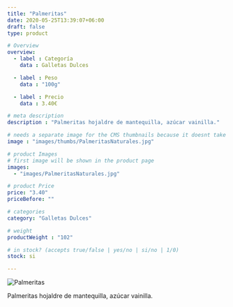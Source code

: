 ```yaml
---
title: "Palmeritas"
date: 2020-05-25T13:39:07+06:00
draft: false
type: product

# Overview
overview:
  - label : Categoría
    data : Galletas Dulces

  - label : Peso
    data : "100g"

  - label : Precio
    data : 3.40€

# meta description
description : "Palmeritas hojaldre de mantequilla, azúcar vainilla."

# needs a separate image for the CMS thumbnails because it doesnt take arrays (slideshow images)
image : "images/thumbs/PalmeritasNaturales.jpg"

# product Images
# first image will be shown in the product page
images:
  - "images/PalmeritasNaturales.jpg"

# product Price
price: "3.40"
priceBefore: ""

# categories
category: "Galletas Dulces"

# weight
productWeight : "102"

# in stock? (accepts true/false | yes/no | si/no | 1/0)
stock: si

---
```

![Palmeritas](/images/PalmeritasNaturales.jpg "Palmeritas")

Palmeritas hojaldre de mantequilla, azúcar vainilla.
